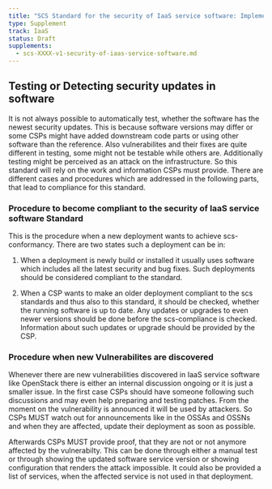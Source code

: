 ```yaml
---
title: "SCS Standard for the security of IaaS service software: Implementation and Testing Notes"
type: Supplement
track: IaaS
status: Draft
supplements:
  - scs-XXXX-v1-security-of-iaas-service-software.md
---
```


## Testing or Detecting security updates in software

It is not always possible to automatically test, whether the software has the newest security updates.
This is because software versions may differ or some CSPs might have added downstream code parts or using other software than the reference.
Also vulnerabilites and their fixes are quite different in testing, some might not be testable while others are.
Additionally testing might be perceived as an attack on the infrastructure.
So this standard will rely on the work and information CSPs must provide.
There are different cases and procedures which are addressed in the following parts, that lead to compliance for this standard.

### Procedure to become compliant to the security of IaaS service software Standard

This is the procedure when a new deployment wants to achieve scs-conformancy.
There are two states such a deployment can be in:

1. When a deployment is newly build or installed it usually uses software which includes all the latest security and bug fixes.
Such deployments should be considered compliant to the standard.

2. When a CSP wants to make an older deployment compliant to the scs standards and thus also to this standard, it should be checked, whether the running software is up to date.
Any updates or upgrades to even newer versions should be done before the scs-compliance is checked.
Information about such updates or upgrade should be provided by the CSP.

### Procedure when new Vulnerabilites are discovered

Whenever there are new vulnerabilities discovered in IaaS service software like OpenStack there is either an internal discussion ongoing or it is just a smaller issue.
In the first case CSPs should have someone following such discussions and may even help preparing and testing patches.
From the moment on the vulnerability is announced it will be used by attackers.
So CSPs MUST watch out for announcements like in the OSSAs and OSSNs and when they are affected, update their deployment as soon as possible.

Afterwards CSPs MUST provide proof, that they are not or not anymore affected by the vulnerabilty.
This can be done through either a manual test or through showing the updated software service version or showing configuration that renders the attack impossible.
It could also be provided a list of services, when the affected service is not used in that deployment.
